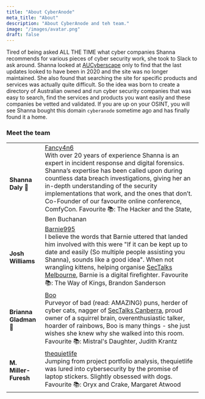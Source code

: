 ```yaml
---
title: "About CyberAnode"
meta_title: "About"
description: "About CyberAnode and teh team."
image: "/images/avatar.png"
draft: false
---
```


Tired of being asked ALL THE TIME what cyber companies Shanna recommends for various pieces of cyber security work, she took to Slack to ask around. Shanna looked at [AUCyberscape](https://aucyberscape.com/) only to find that the last updates looked to have been in 2020 and the site was no longer maintained. She also found that searching the site for specific products and services was actually quite difficult. So the idea was born to create a directory of Australian owned and run cyber security companies that was easy to search, find the services and products you want easily and these companies be vetted and validated. If you are up on your OSINT, you will see Shanna bought this domain `cyberanode` sometime ago and has finally found it a home.

<h3 class="h3 mb-6">Meet the team</h3>

|  | |
| --- | --- |
| **Shanna Daly 🦄** | [Fancy4n6](https://linktr.ee/shannadaly) <br> With over 20 years of experience Shanna is an expert in incident response and digital forensics. Shanna’s expertise has been called upon during countless data breach investigations, giving her an in-depth understanding of the security implementations that work, and the ones that don’t. Co-Founder of our favourite online conference, ComfyCon. Favourite 📚: The Hacker and the State, Ben Buchanan|
| **Josh Williams** | [Barnie995](https://twitter.com/Barnie995) <br> I believe the words that Barnie uttered that landed him involved with this were "If it can be kept up to date and easily (So multiple people assisting you Shanna), sounds like a good idea". When not wrangling kittens, helping organise [SecTalks Melbourne](https://www.sectalks.org/melbourne/), Barnie is a digital firefighter. Favourite 📚: The Way of Kings, Brandon Sanderson|
| **Brianna Gladman 🌈** | [Boo](https://www.linkedin.com/in/boo-brianna-gladman/) <br> Purveyor of bad (read: AMAZING) puns, herder of cyber cats, nagger of [SecTalks Canberra](https://www.sectalks.org/canberra/), proud owner of a squirrel brain, overenthusiastic talker, hoarder of rainbows, Boo is many things - she just wishes she knew why she walked into this room. Favourite 📚: Mistral's Daughter, Judith Krantz |
| **M. Miller-Furesh** | [thequietlife](https://github.com/thequietlife) <br> Jumping from project portfolio analysis, thequietlife was lured into cybersecurity by the promise of laptop stickers. Slightly obsessed with dogs. Favourite 📚: Oryx and Crake, Margaret Atwood |
